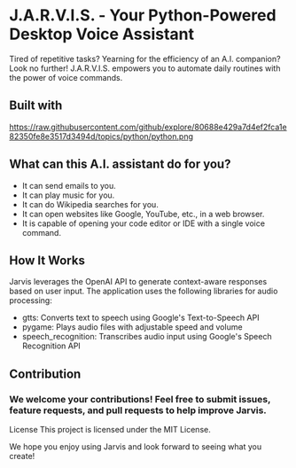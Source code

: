 # J.A.R.V.I.S. - Your Python-Powered Desktop Voice Assistant

Tired of repetitive tasks? Yearning for the efficiency of an A.I. companion? Look no further! J.A.R.V.I.S. empowers you to automate daily routines with the power of voice commands.

## Built with
https://raw.githubusercontent.com/github/explore/80688e429a7d4ef2fca1e82350fe8e3517d3494d/topics/python/python.png

## What can this A.I. assistant do for you?

* It can send emails to you.
* It can play music for you.
* It can do Wikipedia searches for you.
* It can open websites like Google, YouTube, etc., in a web browser.
* It is capable of opening your code editor or IDE with a single voice command.

 ## How It Works
Jarvis leverages the OpenAI API to generate context-aware responses based on user input. The application uses the following libraries for audio processing:
* gtts: Converts text to speech using Google's Text-to-Speech API
* pygame: Plays audio files with adjustable speed and volume
* speech_recognition: Transcribes audio input using Google's Speech Recognition API

## Contribution
### We welcome your contributions! Feel free to submit issues, feature requests, and pull requests to help improve Jarvis.
License This project is licensed under the MIT License.

We hope you enjoy using Jarvis and look forward to seeing what you create!


